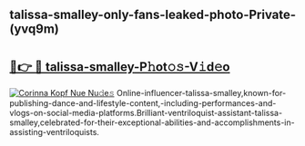 ## talissa-smalley-only-fans​-leaked-photo​-Private-(yvq9m)


# <h2><a href="https://mediaupload.pro?title=talissa-smalley&ref=git">🔗👉 🔴 talissa-smalley-P𝚑ot𝚘𝚜-V𝚒d𝚎o</a></h2>

[![Corinna Kopf Nue Nu𝚍e𝚜](https://i.imgur.com/0qMVB7G.gif)](https://mediaupload.pro?title=talissa-smalley&ref=git)
Online-influencer-talissa-smalley,known-for-publishing-dance-and-lifestyle-content,-including-performances-and-vlogs-on-social-media-platforms.Brilliant-ventriloquist-assistant-talissa-smalley,celebrated-for-their-exceptional-abilities-and-accomplishments-in-assisting-ventriloquists.  